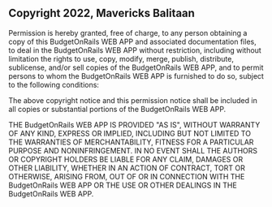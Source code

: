## Copyright 2022, Mavericks Balitaan


Permission is hereby granted, free of charge, to any person obtaining a copy of this BudgetOnRails WEB APP and associated documentation files, to deal in the BudgetOnRails WEB APP without restriction, including without limitation the rights to use, copy, modify, merge, publish, distribute, sublicense, and/or sell copies of the BudgetOnRails WEB APP, and to permit persons to whom the BudgetOnRails WEB APP is furnished to do so, subject to the following conditions:

The above copyright notice and this permission notice shall be included in all copies or substantial portions of the BudgetOnRails WEB APP.

THE BudgetOnRails WEB APP IS PROVIDED "AS IS", WITHOUT WARRANTY OF ANY KIND, EXPRESS OR IMPLIED, INCLUDING BUT NOT LIMITED TO THE WARRANTIES OF MERCHANTABILITY, FITNESS FOR A PARTICULAR PURPOSE AND NONINFRINGEMENT. IN NO EVENT SHALL THE AUTHORS OR COPYRIGHT HOLDERS BE LIABLE FOR ANY CLAIM, DAMAGES OR OTHER LIABILITY, WHETHER IN AN ACTION OF CONTRACT, TORT OR OTHERWISE, ARISING FROM, OUT OF OR IN CONNECTION WITH THE BudgetOnRails WEB APP OR THE USE OR OTHER DEALINGS IN THE BudgetOnRails WEB APP.
